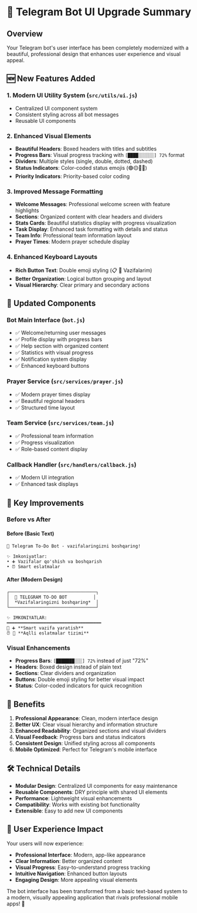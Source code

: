 # 🎨 Telegram Bot UI Upgrade Summary

## Overview
Your Telegram bot's user interface has been completely modernized with a beautiful, professional design that enhances user experience and visual appeal.

## 🆕 New Features Added

### 1. **Modern UI Utility System** (`src/utils/ui.js`)
- Centralized UI component system
- Consistent styling across all bot messages
- Reusable UI components

### 2. **Enhanced Visual Elements**
- **Beautiful Headers**: Boxed headers with titles and subtitles
- **Progress Bars**: Visual progress tracking with `[████░░░░░░] 72%` format
- **Dividers**: Multiple styles (single, double, dotted, dashed)
- **Status Indicators**: Color-coded status emojis (🟢🟡🔴✅)
- **Priority Indicators**: Priority-based color coding

### 3. **Improved Message Formatting**
- **Welcome Messages**: Professional welcome screen with feature highlights
- **Sections**: Organized content with clear headers and dividers
- **Stats Cards**: Beautiful statistics display with progress visualization
- **Task Display**: Enhanced task formatting with details and status
- **Team Info**: Professional team information layout
- **Prayer Times**: Modern prayer schedule display

### 4. **Enhanced Keyboard Layouts**
- **Rich Button Text**: Double emoji styling (📋 📝 Vazifalarim)
- **Better Organization**: Logical button grouping and layout
- **Visual Hierarchy**: Clear primary and secondary actions

## 🔄 Updated Components

### **Bot Main Interface** (`bot.js`)
- ✅ Welcome/returning user messages
- ✅ Profile display with progress bars
- ✅ Help section with organized content
- ✅ Statistics with visual progress
- ✅ Notification system display
- ✅ Enhanced keyboard buttons

### **Prayer Service** (`src/services/prayer.js`)
- ✅ Modern prayer times display
- ✅ Beautiful regional headers
- ✅ Structured time layout

### **Team Service** (`src/services/team.js`)
- ✅ Professional team information
- ✅ Progress visualization
- ✅ Role-based content display

### **Callback Handler** (`src/handlers/callback.js`)
- ✅ Modern UI integration
- ✅ Enhanced task displays

## 🎯 Key Improvements

### **Before vs After**

#### **Before** (Basic Text)
```
📝 Telegram To-Do Bot - vazifalaringizni boshqaring!

✨ Imkoniyatlar:
• ➕ Vazifalar qo'shish va boshqarish
• ⏰ Smart eslatmalar
```

#### **After** (Modern Design)
```
┌─────────────────────────────────┐
│  📝 TELEGRAM TO-DO BOT          │
│  *Vazifalaringizni boshqaring*  │
└─────────────────────────────────┘

✨ IMKONIYATLAR:
━━━━━━━━━━━━━━━━━━━━━━━━━━━━━━━━━━━━
🎯 ➕ **Smart vazifa yaratish**
⏰ 🔔 **Aqlli eslatmalar tizimi**
```

### **Visual Enhancements**
- **Progress Bars**: `[███████░░░] 72%` instead of just "72%"
- **Headers**: Boxed design instead of plain text
- **Sections**: Clear dividers and organization
- **Buttons**: Double emoji styling for better visual impact
- **Status**: Color-coded indicators for quick recognition

## 🚀 Benefits

1. **Professional Appearance**: Clean, modern interface design
2. **Better UX**: Clear visual hierarchy and information structure
3. **Enhanced Readability**: Organized sections and visual dividers
4. **Visual Feedback**: Progress bars and status indicators
5. **Consistent Design**: Unified styling across all components
6. **Mobile Optimized**: Perfect for Telegram's mobile interface

## 🛠️ Technical Details

- **Modular Design**: Centralized UI components for easy maintenance
- **Reusable Components**: DRY principle with shared UI elements
- **Performance**: Lightweight visual enhancements
- **Compatibility**: Works with existing bot functionality
- **Extensible**: Easy to add new UI components

## 📱 User Experience Impact

Your users will now experience:
- **Professional Interface**: Modern, app-like appearance
- **Clear Information**: Better organized content
- **Visual Progress**: Easy-to-understand progress tracking
- **Intuitive Navigation**: Enhanced button layouts
- **Engaging Design**: More appealing visual elements

The bot interface has been transformed from a basic text-based system to a modern, visually appealing application that rivals professional mobile apps! 🎉
